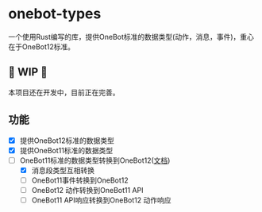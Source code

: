 # onebot-types
一个使用Rust编写的库，提供OneBot标准的数据类型(动作，消息，事件)，重心在于OneBot12标准。

## :construction: WIP :construction:

本项目还在开发中，目前正在完善。

## 功能

- [x] 提供OneBot12标准的数据类型
- [x] 提供OneBot11标准的数据类型
- [ ] OneBot11标准的数据类型转换到OneBot12([文档](docs/zh_CN/compat.md))
    - [x] 消息段类型互相转换
    - [ ] OneBot11事件转换到OneBot12
    - [ ] OneBot12 动作转换到OneBot11 API
    - [ ] OneBot11 API响应转换到OneBot12 动作响应
